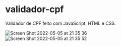 # validador-cpf
Validador de CPF feito com JavaScript, HTML e CSS.


![Screen Shot 2022-05-05 at 21 35 36](https://user-images.githubusercontent.com/59899994/167048314-f31acaeb-e740-4462-89b9-062242aa76cc.png)
![Screen Shot 2022-05-05 at 21 35 52](https://user-images.githubusercontent.com/59899994/167048320-cd29f88a-1793-4741-8feb-87431ff36685.png)

